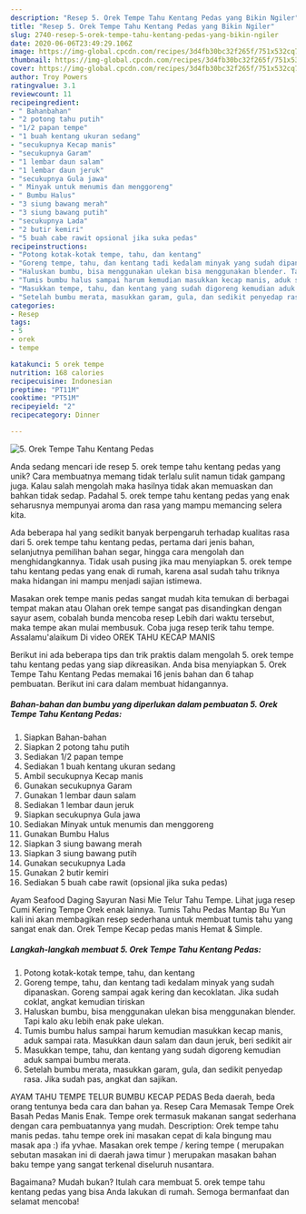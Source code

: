 ```yaml
---
description: "Resep 5. Orek Tempe Tahu Kentang Pedas yang Bikin Ngiler"
title: "Resep 5. Orek Tempe Tahu Kentang Pedas yang Bikin Ngiler"
slug: 2740-resep-5-orek-tempe-tahu-kentang-pedas-yang-bikin-ngiler
date: 2020-06-06T23:49:29.106Z
image: https://img-global.cpcdn.com/recipes/3d4fb30bc32f265f/751x532cq70/5-orek-tempe-tahu-kentang-pedas-foto-resep-utama.jpg
thumbnail: https://img-global.cpcdn.com/recipes/3d4fb30bc32f265f/751x532cq70/5-orek-tempe-tahu-kentang-pedas-foto-resep-utama.jpg
cover: https://img-global.cpcdn.com/recipes/3d4fb30bc32f265f/751x532cq70/5-orek-tempe-tahu-kentang-pedas-foto-resep-utama.jpg
author: Troy Powers
ratingvalue: 3.1
reviewcount: 11
recipeingredient:
- " Bahanbahan"
- "2 potong tahu putih"
- "1/2 papan tempe"
- "1 buah kentang ukuran sedang"
- "secukupnya Kecap manis"
- "secukupnya Garam"
- "1 lembar daun salam"
- "1 lembar daun jeruk"
- "secukupnya Gula jawa"
- " Minyak untuk menumis dan menggoreng"
- " Bumbu Halus"
- "3 siung bawang merah"
- "3 siung bawang putih"
- "secukupnya Lada"
- "2 butir kemiri"
- "5 buah cabe rawit opsional jika suka pedas"
recipeinstructions:
- "Potong kotak-kotak tempe, tahu, dan kentang"
- "Goreng tempe, tahu, dan kentang tadi kedalam minyak yang sudah dipanaskan. Goreng sampai agak kering dan kecoklatan. Jika sudah coklat, angkat kemudian tiriskan"
- "Haluskan bumbu, bisa menggunakan ulekan bisa menggunakan blender. Tapi kalo aku lebih enak pake ulekan."
- "Tumis bumbu halus sampai harum kemudian masukkan kecap manis, aduk sampai rata. Masukkan daun salam dan daun jeruk, beri sedikit air"
- "Masukkan tempe, tahu, dan kentang yang sudah digoreng kemudian aduk sampai bumbu merata."
- "Setelah bumbu merata, masukkan garam, gula, dan sedikit penyedap rasa. Jika sudah pas, angkat dan sajikan."
categories:
- Resep
tags:
- 5
- orek
- tempe

katakunci: 5 orek tempe 
nutrition: 168 calories
recipecuisine: Indonesian
preptime: "PT11M"
cooktime: "PT51M"
recipeyield: "2"
recipecategory: Dinner

---
```



![5. Orek Tempe Tahu Kentang Pedas](https://img-global.cpcdn.com/recipes/3d4fb30bc32f265f/751x532cq70/5-orek-tempe-tahu-kentang-pedas-foto-resep-utama.jpg)

Anda sedang mencari ide resep 5. orek tempe tahu kentang pedas yang unik? Cara membuatnya memang tidak terlalu sulit namun tidak gampang juga. Kalau salah mengolah maka hasilnya tidak akan memuaskan dan bahkan tidak sedap. Padahal 5. orek tempe tahu kentang pedas yang enak seharusnya mempunyai aroma dan rasa yang mampu memancing selera kita.

Ada beberapa hal yang sedikit banyak berpengaruh terhadap kualitas rasa dari 5. orek tempe tahu kentang pedas, pertama dari jenis bahan, selanjutnya pemilihan bahan segar, hingga cara mengolah dan menghidangkannya. Tidak usah pusing jika mau menyiapkan 5. orek tempe tahu kentang pedas yang enak di rumah, karena asal sudah tahu triknya maka hidangan ini mampu menjadi sajian istimewa.

Masakan orek tempe manis pedas sangat mudah kita temukan di berbagai tempat makan atau Olahan orek tempe sangat pas disandingkan dengan sayur asem, cobalah bunda mencoba resep Lebih dari waktu tersebut, maka tempe akan mulai membusuk. Coba juga resep terik tahu tempe. Assalamu&#39;alaikum Di video OREK TAHU KECAP MANIS


Berikut ini ada beberapa tips dan trik praktis dalam mengolah 5. orek tempe tahu kentang pedas yang siap dikreasikan. Anda bisa menyiapkan 5. Orek Tempe Tahu Kentang Pedas memakai 16 jenis bahan dan 6 tahap pembuatan. Berikut ini cara dalam membuat hidangannya.

<!--inarticleads1-->

##### Bahan-bahan dan bumbu yang diperlukan dalam pembuatan 5. Orek Tempe Tahu Kentang Pedas:

1. Siapkan  Bahan-bahan
1. Siapkan 2 potong tahu putih
1. Sediakan 1/2 papan tempe
1. Sediakan 1 buah kentang ukuran sedang
1. Ambil secukupnya Kecap manis
1. Gunakan secukupnya Garam
1. Gunakan 1 lembar daun salam
1. Sediakan 1 lembar daun jeruk
1. Siapkan secukupnya Gula jawa
1. Sediakan  Minyak untuk menumis dan menggoreng
1. Gunakan  Bumbu Halus
1. Siapkan 3 siung bawang merah
1. Siapkan 3 siung bawang putih
1. Gunakan secukupnya Lada
1. Gunakan 2 butir kemiri
1. Sediakan 5 buah cabe rawit (opsional jika suka pedas)


Ayam Seafood Daging Sayuran Nasi Mie Telur Tahu Tempe. Lihat juga resep Cumi Kering Tempe Orek enak lainnya. Tumis Tahu Pedas Mantap Bu Yun kali ini akan membagikan resep sederhana untuk membuat tumis tahu yang sangat enak dan. Orek Tempe Kecap pedas manis Hemat &amp; Simple. 

<!--inarticleads2-->

##### Langkah-langkah membuat 5. Orek Tempe Tahu Kentang Pedas:

1. Potong kotak-kotak tempe, tahu, dan kentang
1. Goreng tempe, tahu, dan kentang tadi kedalam minyak yang sudah dipanaskan. Goreng sampai agak kering dan kecoklatan. Jika sudah coklat, angkat kemudian tiriskan
1. Haluskan bumbu, bisa menggunakan ulekan bisa menggunakan blender. Tapi kalo aku lebih enak pake ulekan.
1. Tumis bumbu halus sampai harum kemudian masukkan kecap manis, aduk sampai rata. Masukkan daun salam dan daun jeruk, beri sedikit air
1. Masukkan tempe, tahu, dan kentang yang sudah digoreng kemudian aduk sampai bumbu merata.
1. Setelah bumbu merata, masukkan garam, gula, dan sedikit penyedap rasa. Jika sudah pas, angkat dan sajikan.


AYAM TAHU TEMPE TELUR BUMBU KECAP PEDAS Beda daerah, beda orang tentunya beda cara dan bahan ya. Resep Cara Memasak Tempe Orek Basah Pedas Manis Enak. Tempe orek termasuk makanan sangat sederhana dengan cara pembuatannya yang mudah. Description: Orek tempe tahu manis pedas. tahu tempe orek ini masakan cepat di kala bingung mau masak apa :) ifa yvhae. Masakan orek tempe / kering tempe ( merupakan sebutan masakan ini di daerah jawa timur ) merupakan masakan bahan baku tempe yang sangat terkenal diseluruh nusantara. 

Bagaimana? Mudah bukan? Itulah cara membuat 5. orek tempe tahu kentang pedas yang bisa Anda lakukan di rumah. Semoga bermanfaat dan selamat mencoba!
